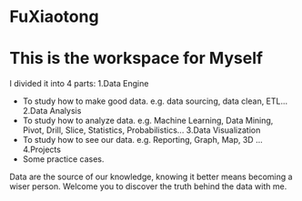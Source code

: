 # FuXiaotong
# This is the workspace for Myself

 I divided it into 4 parts:
1.Data Engine
  - To study how to make good data. e.g. data sourcing, data clean, ETL...
2.Data Analysis
  - To study how to analyze data. e.g. Machine Learning, Data Mining, Pivot, Drill, Slice, Statistics, Probabilistics...
3.Data Visualization
  - To study how to see our data. e.g. Reporting, Graph, Map, 3D ...
4.Projects
  - Some practice cases.
  
Data are the source of our knowledge, knowing it better means becoming a wiser person. 
Welcome you to discover the truth behind the data with me.
